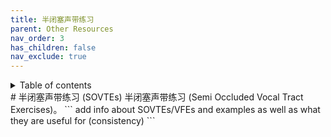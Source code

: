 ```yaml
---
title: 半闭塞声带练习
parent: Other Resources
nav_order: 3
has_children: false
nav_exclude: true
---
```

<details closed markdown="block">
  <summary>
    Table of contents
  </summary>
{: .text-delta }
1. TOC
{:toc}
</details>
# 半闭塞声带练习 (SOVTEs)
半闭塞声带练习 (Semi Occluded Vocal Tract Exercises)。
```
add info about SOVTEs/VFEs and examples
as well as what they are useful for (consistency)
```
